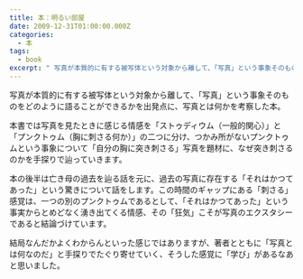 ```yaml
---
title: 本：明るい部屋
date: 2009-12-31T01:00:00.000Z
categories:
  - 本
tags:
  - book
excerpt: " 写真が本質的に有する被写体という対象から離して、「写真」という事象そのものをどのように語ることができるかを出発点に、写真とは何かを考察した本。"
---
```


写真が本質的に有する被写体という対象から離して、「写真」という事象そのものをどのように語ることができるかを出発点に、写真とは何かを考察した本。

本書では写真を見たときに感じる情感を「ストゥディウム（一般的関心）」と「プンクトゥム（胸に刺さる何か）」の二つに分け、つかみ所がないプンクトゥムという事象について「自分の胸に突き刺さる」写真を題材に、なぜ突き刺さるのかを手探りで辿っていきます。

本の後半は亡き母の過去を辿る話を元に、過去の写真に存在する「それはかつてあった」という驚きについて話をします。この時間のギャップにある「刺さる」感覚は、一つの別のプンクトゥムであるとして、「それはかつてあった」という事実からとめどなく湧き出てくる情感、その「狂気」こそが写真のエクスタシーであると結論づけています。

結局なんだかよくわからんといった感じではありますが、著者とともに「写真とは何なのだ」と手探りでたぐり寄せていく、そうした感覚に「学び」があるなあと思いました。
